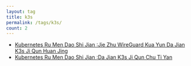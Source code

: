 ```yaml
---
layout: tag
title: k3s
permalink: /tags/k3s/
count: 2
---
```


- [Kubernetes Ru Men Dao Shi Jian :Jie Zhu  WireGuard Kua Yun Da Jian  K3s Ji Qun Huan Jing ](https://y0ngb1n.github.io/a/setup-k3s-cluster-multicloud-with-wireguard.html)
- [Kubernetes Ru Men Dao Shi Jian :Da Jian  K3s Ji Qun Chu Ti Yan ](https://y0ngb1n.github.io/a/setup-k3s-cluster-with-docker.html)
